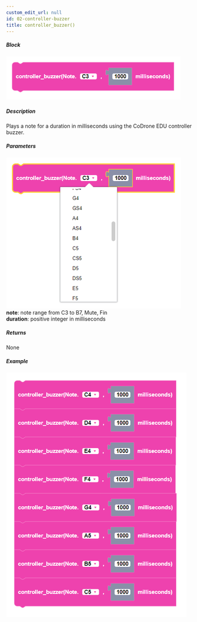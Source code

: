 ```yaml
---
custom_edit_url: null
id: 02-controller-buzzer
title: controller_buzzer()
---
```


##### Block

![controller buzzer block image](controller_buzzer.PNG)<br />

##### Description

Plays a note for a duration in milliseconds using the CoDrone EDU controller buzzer.


##### Parameters
![controller buzzer block image](controller_buzzer_params.PNG) <br />
**note**: note range from C3 to B7, Mute, Fin<br />
**duration**: positive integer in milliseconds

##### Returns

None

##### Example

![drone buzzer example](controller_buzzer_example.PNG)
